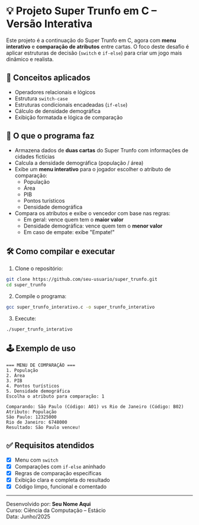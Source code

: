 
# 💡 Projeto Super Trunfo em C – Versão Interativa

Este projeto é a continuação do Super Trunfo em C, agora com **menu interativo** e **comparação de atributos** entre cartas. O foco deste desafio é aplicar estruturas de decisão (`switch` e `if-else`) para criar um jogo mais dinâmico e realista.

## 🧠 Conceitos aplicados

- Operadores relacionais e lógicos
- Estrutura `switch-case`
- Estruturas condicionais encadeadas (`if-else`)
- Cálculo de densidade demográfica
- Exibição formatada e lógica de comparação

## 📌 O que o programa faz

- Armazena dados de **duas cartas** do Super Trunfo com informações de cidades fictícias
- Calcula a densidade demográfica (população / área)
- Exibe um **menu interativo** para o jogador escolher o atributo de comparação:
  - População
  - Área
  - PIB
  - Pontos turísticos
  - Densidade demográfica
- Compara os atributos e exibe o vencedor com base nas regras:
  - Em geral: vence quem tem o **maior valor**
  - Densidade demográfica: vence quem tem o **menor valor**
  - Em caso de empate: exibe "Empate!"

## 🛠️ Como compilar e executar

1. Clone o repositório:
```bash
git clone https://github.com/seu-usuario/super_trunfo.git
cd super_trunfo
```

2. Compile o programa:
```bash
gcc super_trunfo_interativo.c -o super_trunfo_interativo
```

3. Execute:
```bash
./super_trunfo_interativo
```

## 🕹️ Exemplo de uso

```
=== MENU DE COMPARAÇÃO ===
1. População
2. Área
3. PIB
4. Pontos turísticos
5. Densidade demográfica
Escolha o atributo para comparação: 1

Comparando: São Paulo (Código: A01) vs Rio de Janeiro (Código: B02)
Atributo: População
São Paulo: 12325000
Rio de Janeiro: 6748000
Resultado: São Paulo venceu!
```

## ✅ Requisitos atendidos

- [x] Menu com `switch`
- [x] Comparações com `if-else` aninhado
- [x] Regras de comparação específicas
- [x] Exibição clara e completa do resultado
- [x] Código limpo, funcional e comentado

---

Desenvolvido por: **Seu Nome Aqui**  
Curso: Ciência da Computação – Estácio  
Data: Junho/2025
